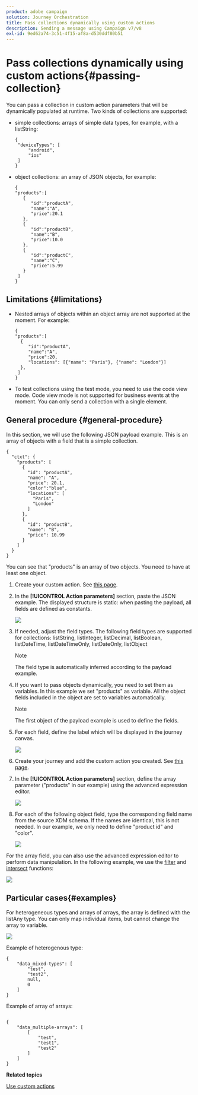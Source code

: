 ```yaml
---
product: adobe campaign
solution: Journey Orchestration
title: Pass collections dynamically using custom actions
description: Sending a message using Campaign v7/v8
exl-id: 9ed62a74-3c51-4f15-af8a-d530ddf80b51
---
```

# Pass collections dynamically using custom actions{#passing-collection}

You can pass a collection in custom action parameters that will be dynamically populated at runtime. Two kinds of collections are supported:

* simple collections: arrays of simple data types, for example, with a listString:

   ```
   {
    "deviceTypes": [
        "android",
        "ios"
    ]
   }
   ```

* object collections: an array of JSON objects, for example:

   ```
   {
   "products":[
      {
         "id":"productA",
         "name":"A",
         "price":20.1
      },
      {
         "id":"productB",
         "name":"B",
         "price":10.0
      },
      {
         "id":"productC",
         "name":"C",
         "price":5.99
      }
    ]
   }
   ```

## Limitations {#limitations}

* Nested arrays of objects within an object array are not supported at the moment. For example:

    ```
    {
    "products":[
      {
         "id":"productA",
         "name":"A",
         "price":20,
         "locations": [{"name": "Paris"}, {"name": "London"}]
      },
     ]
    }
    ```
* To test collections using the test mode, you need to use the code view mode. Code view mode is not supported for business events at the moment. You can only send a collection with a single element.

## General procedure {#general-procedure} 

In this section, we will use the following JSON payload example. This is an array of objects with a field that is a simple collection.

```
{
  "ctxt": {
    "products": [
      {
        "id": "productA",
        "name": "A",
        "price": 20.1,
        "color":"blue",
        "locations": [
          "Paris",
          "London"
        ]
      },
      {
        "id": "productB",
        "name": "B",
        "price": 10.99
      }
    ]
  }
}
```

You can see that "products" is an array of two objects. You need to have at least one object.

1. Create your custom action. See [this page](../action/about-custom-action-configuration.md).

1. In the **[!UICONTROL Action parameters]** section, paste the JSON example. The displayed structure is static: when pasting the payload, all fields are defined as constants. 

   ![](../assets/uc-collection-1.png)

1. If needed, adjust the field types. The following field types are supported for collections: listString, listInteger, listDecimal, listBoolean, listDateTime, listDateTimeOnly, listDateOnly, listObject

   >[!NOTE]
   >
   >The field type is automatically inferred according to the payload example.

1. If you want to pass objects dynamically, you need to set them as variables. In this example we set "products" as variable. All the object fields included in the object are set to variables automatically.

    >[!NOTE]
    >
    >The first object of the payload example is used to define the fields.

1. For each field, define the label which will be displayed in the journey canvas.

   ![](../assets/uc-collection-2.png)

1. Create your journey and add the custom action you created. See [this page](../building-journeys/using-custom-actions.md).

1. In the **[!UICONTROL Action parameters]** section, define the array parameter ("products" in our example) using the advanced expression editor.

   ![](../assets/uc-collection-3.png)

1. For each of the following object field, type the corresponding field name from the source XDM schema. If the names are identical, this is not needed. In our example, we only need to define "product id" and "color".

   ![](../assets/uc-collection-4.png)

For the array field, you can also use the advanced expression editor to perform data manipulation. In the following example, we use the [filter](../functions/functionfilter.md) and [intersect](../functions/functionintersect.md) functions:

![](../assets/uc-collection-5.png)

## Particular cases{#examples}

For heterogeneous types and arrays of arrays, the array is defined with the listAny type. You can only map individual items, but cannot change the array to variable.

![](../assets/uc-collection-heterogeneous.png)

Example of heterogenous type:

```
{
    "data_mixed-types": [
        "test",
        "test2",
        null,
        0
    ]
}
```

Example of array of arrays:

```

{
    "data_multiple-arrays": [
        [
            "test",
            "test1",
            "test2"
        ]
    ]
}
```

**Related topics**

[Use custom actions](../building-journeys/using-custom-actions.md)
